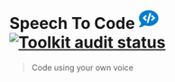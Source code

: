 # Speech To Code <img alt="Toolkit audit status" src="client/icons/icon36x36.png/" />&nbsp;&nbsp;&nbsp; [<img alt="Toolkit audit status" src="https://github.com/pedrooaugusto/speech-to-code/workflows/Node.js CI/badge.svg" style="align:right"/>](https://github.com/pedrooaugusto/speech-to-code/actions)

> Code using your own voice
